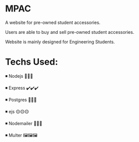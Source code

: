 # MPAC

A website for pre-owned student accessories.

Users are able to buy and sell pre-owned student accessories.

Website is mainly designed for Engineering Students.

# Techs Used:

◾ Nodejs  🚩🚩🚩

◾ Express  ✔️✔️✔️

◾ Postgres    🐘🐘🐘

◾ ejs 🟡🟡🟡

◾ Nodemailer  📧📧📧

◾ Multer  🖼️🖼️🖼️
